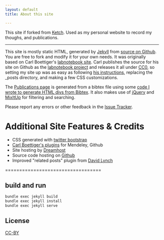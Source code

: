 ```yaml
---
layout: default
title: About this site

---
```


This site if forked from [Ketch](https://github.com/ketch/labnotebook). Used as my personal website to record my thoughs, and publications.

---

This site is mostly static HTML, generated by [Jekyll](https://github.com/mojombo/jekyll)
from [source on Github](https://github.com/ketch/labnotebook).  You are free
to fork and modify it for your own needs.
It was originally based on Carl Boettiger's
[labnotebook site](http://carlboettiger.info).
Carl publishes the source for his site on Github as the
[labnotebook project](http://github.com/cboettig/labnotebook) and
releases it all under [CC0](http://creativecommons.org/publicdomain/zero/1.0/),
so setting my site up was as easy as following
[his instructions](http://www.carlboettiger.info/README.html),
replacing the \_posts directory, and making a few CSS customizations.

The [Publications page](publications.html) is generated from a bibtex file
using some [code I wrote to generate HTML divs from Bibtex](https://github.com/ketch/tex2_rst_html).
It also makes use of [jQuery](https://github.com/ketch/tex2_rst_html) and
[MixItUp](https://mixitup.kunkalabs.com/) for filtering and searching.

Please report any errors or other feedback in the [Issue Tracker](https://github.com/ketch/labnotebook/issues).

Additional Site Features & Credits
==================================
* CSS generated with [twitter bootstrap](http://twitter.github.com/bootstrap/)
* [Carl Boettiger's plugins](https://github.com/cboettig/jekyll-labnotebook-plugins) for Mendeley, Github
* Site hosting by [Dreamhost](http://dreamhost.org)
* Source code hosting on [Github](https://github.com/ketch/labnotebook)
* Improved "related posts" plugin from [David Lynch](https://github.com/kemayo/davidlynch.org/blob/master/_plugins/related_posts.rb)

==================================
## build and run
``` bash
bundle exec jekyll build
bundle exec jekyll install
bundle exec jekyll serve
```


License
-------

[CC-BY](http://creativecommons.org/licenses/by/3.0/deed.en_US)

